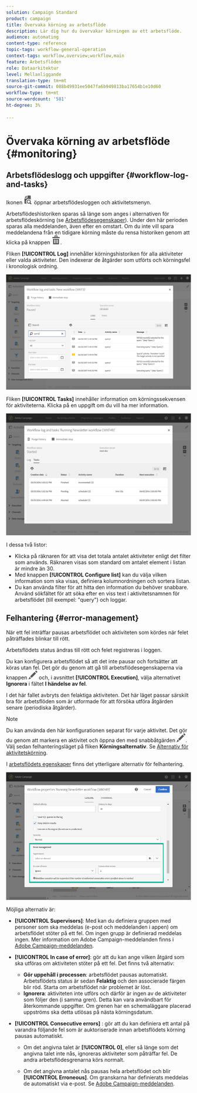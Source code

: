 ```yaml
---
solution: Campaign Standard
product: campaign
title: Övervaka körning av arbetsflöde
description: Lär dig hur du övervakar körningen av ett arbetsflöde.
audience: automating
content-type: reference
topic-tags: workflow-general-operation
context-tags: workflow,overview;workflow,main
feature: Arbetsflöden
role: Dataarkitektur
level: Mellanliggande
translation-type: tm+mt
source-git-commit: 088b49931ee5047fa6b949813ba17654b1e10d60
workflow-type: tm+mt
source-wordcount: '581'
ht-degree: 3%

---
```



# Övervaka körning av arbetsflöde {#monitoring}

## Arbetsflödeslogg och uppgifter {#workflow-log-and-tasks}

Ikonen ![](assets/printpreview_darkgrey-24px.png) öppnar arbetsflödesloggen och aktivitetsmenyn.

Arbetsflödeshistoriken sparas så länge som anges i alternativen för arbetsflödeskörning (se [Arbetsflödesegenskaper](../../automating/using/managing-execution-options.md)). Under den här perioden sparas alla meddelanden, även efter en omstart. Om du inte vill spara meddelandena från en tidigare körning måste du rensa historiken genom att klicka på knappen ![](assets/delete_darkgrey-24px.png).

Fliken **[!UICONTROL Log]** innehåller körningshistoriken för alla aktiviteter eller valda aktiviteter. Den indexerar de åtgärder som utförts och körningsfel i kronologisk ordning.

![](assets/wkf_execution_4.png)

Fliken **[!UICONTROL Tasks]** innehåller information om körningssekvensen för aktiviteterna. Klicka på en uppgift om du vill ha mer information.

![](assets/wkf_execution_5.png)

I dessa två listor:

* Klicka på räknaren för att visa det totala antalet aktiviteter enligt det filter som används. Räknaren visas som standard om antalet element i listan är mindre än 30.
* Med knappen **[!UICONTROL Configure list]** kan du välja vilken information som ska visas, definiera kolumnordningen och sortera listan.
* Du kan använda filter för att hitta den information du behöver snabbare. Använd sökfältet för att söka efter en viss text i aktivitetsnamnen för arbetsflödet (till exempel: &quot;query&quot;) och loggar.

## Felhantering {#error-management}

När ett fel inträffar pausas arbetsflödet och aktiviteten som kördes när felet påträffades blinkar till rött.

Arbetsflödets status ändras till rött och felet registreras i loggen.

Du kan konfigurera arbetsflödet så att det inte pausar och fortsätter att köras utan fel. Det gör du genom att gå till arbetsflödesegenskaperna via knappen ![](assets/edit_darkgrey-24px.png) och, i avsnittet **[!UICONTROL Execution]**, välja alternativet **Ignorera** i fältet **I händelse av fel**.

I det här fallet avbryts den felaktiga aktiviteten. Det här läget passar särskilt bra för arbetsflöden som är utformade för att försöka utföra åtgärden senare (periodiska åtgärder).

>[!NOTE]
>
>Du kan använda den här konfigurationen separat för varje aktivitet. Det gör du genom att markera en aktivitet och öppna den med snabbåtgärden ![](assets/edit_darkgrey-24px.png). Välj sedan felhanteringsläget på fliken **Körningsalternativ**. Se [Alternativ för aktivitetskörning](../../automating/using/activity-properties.md).

I [arbetsflödets egenskaper](../../automating/using/managing-execution-options.md) finns det ytterligare alternativ för felhantering.

![](assets/wkf_execution_error.png)

Möjliga alternativ är:

* **[!UICONTROL Supervisors]**: Med kan du definiera gruppen med personer som ska meddelas (e-post och meddelanden i appen) om arbetsflödet stöter på ett fel. Om ingen grupp är definierad meddelas ingen. Mer information om Adobe Campaign-meddelanden finns i [Adobe Campaign-meddelanden](../../administration/using/sending-internal-notifications.md).

* **[!UICONTROL In case of error]**: gör att du kan ange vilken åtgärd som ska utföras om aktiviteten stöter på ett fel. Det finns två alternativ:

   * **Gör uppehåll i processen**: arbetsflödet pausas automatiskt. Arbetsflödets status är sedan **Felaktig** och den associerade färgen blir röd. Starta om arbetsflödet när problemet är löst.
   * **Ignorera**: aktiviteten inte utförs och därför är ingen av de aktiviteter som följer den (i samma gren). Detta kan vara användbart för återkommande uppgifter. Om grenen har en schemaläggare placerad uppströms ska detta utlösas på nästa körningsdatum.

* **[!UICONTROL Consecutive errors]** : gör att du kan definiera ett antal på varandra följande fel som är auktoriserade innan arbetsflödets körning pausas automatiskt.

   * Om det angivna talet är **[!UICONTROL 0]**, eller så länge som det angivna talet inte nås, ignoreras aktiviteter som påträffar fel. De andra arbetsflödesgrenarna körs normalt.

   * Om det angivna antalet nås pausas hela arbetsflödet och blir **[!UICONTROL Erroneous]**. Om granskarna har definierats meddelas de automatiskt via e-post. Se [Adobe Campaign-meddelanden](../../administration/using/sending-internal-notifications.md).
